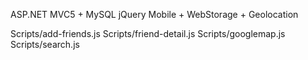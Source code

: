 ASP.NET MVC5 + MySQL
jQuery Mobile + WebStorage + Geolocation

Scripts/add-friends.js
Scripts/friend-detail.js
Scripts/googlemap.js
Scripts/search.js